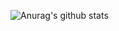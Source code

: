 ![Anurag's github stats](https://github-readme-stats.vercel.app/api?username=devgw&count_private=true)
